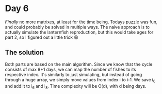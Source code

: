 # Day 6
*Finally* no more matrixes, at least for the time being. Todays puzzle was fun, and could probably be solved in multiple ways. The naive approach is to actually simulate the lanternfish reproduction, but this would take ages for part 2, so I figured out a little trick :smiley:

## The solution
Both parts are based on the main algorithm. Since we know that the cycle consists of max 8+1 days, we can map the number of fishes to its respective index. It's similarly to just simulating, but instead of going through a huge array, we simply move values from index i to i-1. We save i<sub>0</sub> and add it to i<sub>6</sub> and i<sub>8</sub>. Time complexity will be O(d), with d being days.
